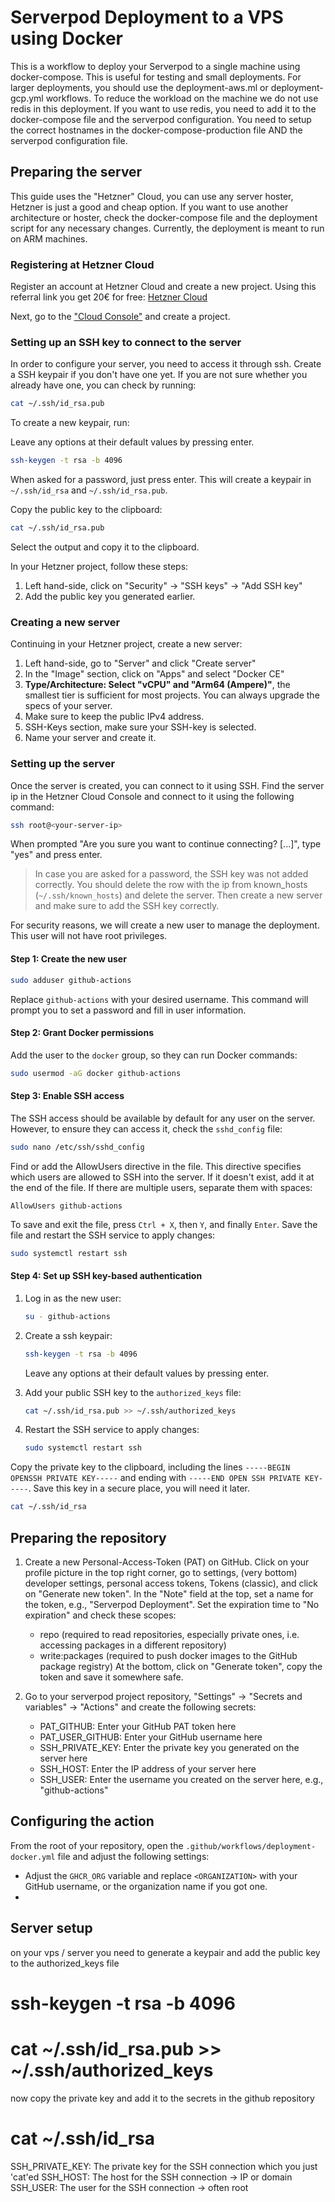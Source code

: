 # Serverpod Deployment to a VPS using Docker

<!-- TODO(Paul): Re-do the intro and explanation, this setup is sufficient for any startup and small builds as it can scale vertically with the virtual instances until very big loads and could even be extended to scale horizontally using Hetzner's load balancers -->

This is a workflow to deploy your Serverpod to a single machine using
docker-compose. This is useful for testing and small deployments. For larger
deployments, you should use the deployment-aws.ml or deployment-gcp.yml
workflows. To reduce the workload on the machine we do not use redis in this
deployment. If you want to use redis, you need to add it to the docker-compose
file and the serverpod configuration. You need to setup the correct hostnames in
the docker-compose-production file AND the serverpod configuration file.

## Preparing the server

This guide uses the "Hetzner" Cloud, you can use any server hoster, Hetzner is just a good and cheap option.
If you want to use another architecture or hoster, check the docker-compose file and the deployment script for any necessary changes. Currently, the deployment is meant to run on ARM machines.

### Registering at Hetzner Cloud

Register an account at Hetzner Cloud and create a new project.
Using this referral link you get 20€ for free: [Hetzner Cloud](https://hetzner.cloud/?ref=BFdFFipLgfDs)

Next, go to the ["Cloud Console"](https://console.hetzner.cloud/) and create a project.

### Setting up an SSH key to connect to the server

In order to configure your server, you need to access it through ssh.
Create a SSH keypair if you don't have one yet.
If you are not sure whether you already have one, you can check by running:

```bash
cat ~/.ssh/id_rsa.pub
```

To create a new keypair, run:

Leave any options at their default values by pressing enter.

```bash
ssh-keygen -t rsa -b 4096
```

When asked for a password, just press enter.
This will create a keypair in `~/.ssh/id_rsa` and `~/.ssh/id_rsa.pub`.

Copy the public key to the clipboard:

```bash
cat ~/.ssh/id_rsa.pub
```

Select the output and copy it to the clipboard.

In your Hetzner project, follow these steps:

1. Left hand-side, click on "Security" -> "SSH keys" -> "Add SSH key"
2. Add the public key you generated earlier.

### Creating a new server

Continuing in your Hetzner project, create a new server:

1. Left hand-side, go to "Server" and click "Create server"
2. In the "Image" section, click on "Apps" and select "Docker CE"
3. **Type/Architecture: Select "vCPU" and "Arm64 (Ampere)"**, the smallest tier is sufficient for most projects. You can always upgrade the specs of your server.
4. Make sure to keep the public IPv4 address.
5. SSH-Keys section, make sure your SSH-key is selected.
6. Name your server and create it.

### Setting up the server

Once the server is created, you can connect to it using SSH. Find the server ip
in the Hetzner Cloud Console and connect to it using the following command:

```bash
ssh root@<your-server-ip>
```

When prompted "Are you sure you want to continue connecting? [...]", type "yes" and press enter.

> In case you are asked for a password, the SSH key was not added correctly. You should delete the row with the ip from known_hosts (`~/.ssh/known_hosts`) and delete the server. Then create a new server and make sure to add the SSH key correctly.

For security reasons, we will create a new user to manage the deployment. This
user will not have root privileges.

#### Step 1: Create the new user

```bash
sudo adduser github-actions
```

Replace `github-actions` with your desired username. This command will prompt
you to set a password and fill in user information.

#### Step 2: Grant Docker permissions

Add the user to the `docker` group, so they can run Docker commands:

```bash
sudo usermod -aG docker github-actions
```

#### Step 3: Enable SSH access

The SSH access should be available by default for any user on the server.
However, to ensure they can access it, check the `sshd_config` file:

```bash
sudo nano /etc/ssh/sshd_config
```

Find or add the AllowUsers directive in the file. This directive specifies which
users are allowed to SSH into the server. If it doesn't exist, add it at the end
of the file. If there are multiple users, separate them with spaces:

```text
AllowUsers github-actions
```

To save and exit the file, press `Ctrl + X`, then `Y`, and finally `Enter`.
Save the file and restart the SSH service to apply changes:

```bash
sudo systemctl restart ssh
```

#### Step 4: Set up SSH key-based authentication

1. Log in as the new user:

   ```bash
   su - github-actions
   ```

2. Create a ssh keypair:

   ```bash
   ssh-keygen -t rsa -b 4096
   ```

   Leave any options at their default values by pressing enter.

3. Add your public SSH key to the `authorized_keys` file:

   ```bash
   cat ~/.ssh/id_rsa.pub >> ~/.ssh/authorized_keys
   ```

4. Restart the SSH service to apply changes:

   ```bash
   sudo systemctl restart ssh
   ```

Copy the private key to the clipboard, including the lines `-----BEGIN OPENSSH PRIVATE KEY-----` and ending with `-----END OPEN SSH PRIVATE KEY-----`. Save this key in a secure place, you will need it later.

```bash
cat ~/.ssh/id_rsa
```

## Preparing the repository

1. Create a new Personal-Access-Token (PAT) on GitHub.
   Click on your profile picture in the top right corner, go to settings, (very
   bottom) developer settings, personal access tokens, Tokens (classic), and
   click on "Generate new token".
   In the "Note" field at the top, set a name for the token, e.g., "Serverpod Deployment".
   Set the expiration time to "No expiration" and check these scopes:

   - repo (required to read repositories, especially private ones, i.e.
     accessing packages in a different repository)
   - write:packages (required to push docker images to the GitHub package registry)
     At the bottom, click on "Generate token", copy the token and save it
     somewhere safe.

2. Go to your serverpod project repository, "Settings" -> "Secrets and variables" -> "Actions"
   and create the following secrets:
   - PAT_GITHUB: Enter your GitHub PAT token here
   - PAT_USER_GITHUB: Enter your GitHub username here
   - SSH_PRIVATE_KEY: Enter the private key you generated on the server here
   - SSH_HOST: Enter the IP address of your server here
   - SSH_USER: Enter the username you created on the server here, e.g., "github-actions"

## Configuring the action

From the root of your repository, open the `.github/workflows/deployment-docker.yml` file and adjust the following settings:

- Adjust the `GHCR_ORG` variable and replace `<ORGANIZATION>` with your GitHub username, or the organization name if you got one.
-

## Server setup

on your vps / server you need to generate a keypair and add the public key to the authorized_keys file

# ssh-keygen -t rsa -b 4096

# cat ~/.ssh/id_rsa.pub >> ~/.ssh/authorized_keys

now copy the private key and add it to the secrets in the github repository

# cat ~/.ssh/id_rsa

SSH_PRIVATE_KEY: The private key for the SSH connection which you just 'cat'ed
SSH_HOST: The host for the SSH connection -> IP or domain
SSH_USER: The user for the SSH connection -> often root
